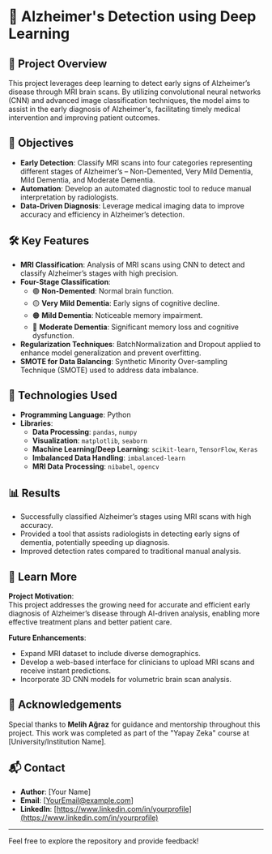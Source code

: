# 🧠 Alzheimer's Detection using Deep Learning  

## 📜 Project Overview  
This project leverages deep learning to detect early signs of Alzheimer’s disease through MRI brain scans. By utilizing convolutional neural networks (CNN) and advanced image classification techniques, the model aims to assist in the early diagnosis of Alzheimer's, facilitating timely medical intervention and improving patient outcomes.  

## 🎯 Objectives  
- **Early Detection**: Classify MRI scans into four categories representing different stages of Alzheimer’s – Non-Demented, Very Mild Dementia, Mild Dementia, and Moderate Dementia.  
- **Automation**: Develop an automated diagnostic tool to reduce manual interpretation by radiologists.  
- **Data-Driven Diagnosis**: Leverage medical imaging data to improve accuracy and efficiency in Alzheimer’s detection.  

## 🛠️ Key Features  
- **MRI Classification**: Analysis of MRI scans using CNN to detect and classify Alzheimer’s stages with high precision.  
- **Four-Stage Classification**:  
  - 🟢 **Non-Demented**: Normal brain function.  
  - 🟡 **Very Mild Dementia**: Early signs of cognitive decline.  
  - 🟠 **Mild Dementia**: Noticeable memory impairment.  
  - 🔴 **Moderate Dementia**: Significant memory loss and cognitive dysfunction.  
- **Regularization Techniques**: BatchNormalization and Dropout applied to enhance model generalization and prevent overfitting.  
- **SMOTE for Data Balancing**: Synthetic Minority Over-sampling Technique (SMOTE) used to address data imbalance.  

## 🚀 Technologies Used  
- **Programming Language**: Python  
- **Libraries**:  
  - **Data Processing**: `pandas`, `numpy`  
  - **Visualization**: `matplotlib`, `seaborn`  
  - **Machine Learning/Deep Learning**: `scikit-learn`, `TensorFlow`, `Keras`  
  - **Imbalanced Data Handling**: `imbalanced-learn`  
  - **MRI Data Processing**: `nibabel`, `opencv`  

## 📊 Results  
- Successfully classified Alzheimer’s stages using MRI scans with high accuracy.  
- Provided a tool that assists radiologists in detecting early signs of dementia, potentially speeding up diagnosis.  
- Improved detection rates compared to traditional manual analysis.  

## 📖 Learn More  
**Project Motivation**:  
This project addresses the growing need for accurate and efficient early diagnosis of Alzheimer’s disease through AI-driven analysis, enabling more effective treatment plans and better patient care.  

**Future Enhancements**:  
- Expand MRI dataset to include diverse demographics.  
- Develop a web-based interface for clinicians to upload MRI scans and receive instant predictions.  
- Incorporate 3D CNN models for volumetric brain scan analysis.  

## 🤝 Acknowledgements  
Special thanks to **Melih Ağraz** for guidance and mentorship throughout this project. This work was completed as part of the "Yapay Zeka" course at [University/Institution Name].  

## 📬 Contact  
- **Author**: [Your Name]  
- **Email**: [YourEmail@example.com]  
- **LinkedIn**: [https://www.linkedin.com/in/yourprofile](https://www.linkedin.com/in/yourprofile)  

---

Feel free to explore the repository and provide feedback!  

